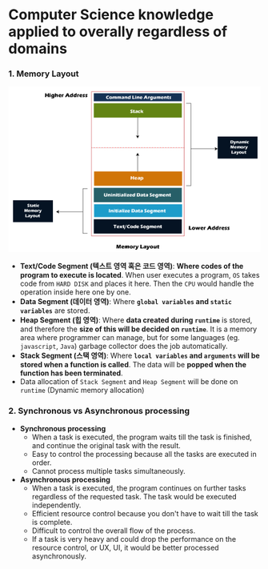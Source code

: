 # Computer Science knowledge applied to overally regardless of domains

### 1. Memory Layout
![Memory Layout Image](image.png)
- **Text/Code Segment (텍스트 영역 혹은 코드 영역)**: **Where codes of the program to execute is located**. When user executes a program, `OS` takes code from `HARD DISK` and places it here. Then the `CPU` would handle the operation inside here one by one.
- **Data Segment (데이터 영역)**: Where **`global variables` and `static variables`** are stored.
- **Heap Segment (힙 영역)**: Where **data created during `runtime`** is stored, and therefore the **size of this will be decided on `runtime`**. It is a memory area where programmer can manage, but for some languages (eg. `javascript`, `Java`) garbage collector does the job automatically.
- **Stack Segment (스택 영역)**: Where **`local variables` and `arguments` will be stored when a function is called**. The data will be **popped when the function has been terminated**.
- Data allocation of `Stack Segment` and `Heap Segment` will be done on `runtime` (Dynamic memory allocation)


### 2. Synchronous vs Asynchronous processing
- **Synchronous processing**
    - When a task is executed, the program waits till the task is finished, and continue the original task with the result.
    - Easy to control the processing because all the tasks are executed in order.
    - Cannot process multiple tasks simultaneously.
- **Asynchronous processing**
    - When a task is executed, the program continues on further tasks regardless of the requested task. The task would be executed independently.
    - Efficient resource control because you don't have to wait till the task is complete.
    - Difficult to control the overall flow of the process.
    - If a task is very heavy and could drop the performance on the resource control, or UX, UI, it would be better processed asynchronously.